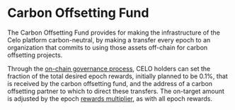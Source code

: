 # Carbon Offsetting Fund

The Carbon Offsetting Fund provides for making the infrastructure of the Celo platform carbon-neutral, by making a transfer every epoch to an organization that commits to using those assets off-chain for carbon offsetting projects.

Through the [on-chain governance process](../../governance.md), CELO holders can set the fraction of the total desired epoch rewards, initially planned to be 0.1%, that is received by the carbon offsetting fund, and the address of a carbon offsetting partner to which to direct these transfers. The on-target amount is adjusted by the epoch [rewards multiplier](./), as with all epoch rewards.

